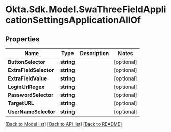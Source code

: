 # Okta.Sdk.Model.SwaThreeFieldApplicationSettingsApplicationAllOf

## Properties

Name | Type | Description | Notes
------------ | ------------- | ------------- | -------------
**ButtonSelector** | **string** |  | [optional] 
**ExtraFieldSelector** | **string** |  | [optional] 
**ExtraFieldValue** | **string** |  | [optional] 
**LoginUrlRegex** | **string** |  | [optional] 
**PasswordSelector** | **string** |  | [optional] 
**TargetURL** | **string** |  | [optional] 
**UserNameSelector** | **string** |  | [optional] 

[[Back to Model list]](../README.md#documentation-for-models) [[Back to API list]](../README.md#documentation-for-api-endpoints) [[Back to README]](../README.md)

